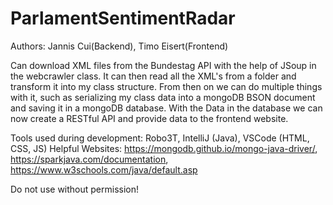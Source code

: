 # ParlamentSentimentRadar

Authors: Jannis Cui(Backend), Timo Eisert(Frontend)

Can download XML files from the Bundestag API with the help of JSoup in the webcrawler class. It can then read all the XML's from a folder and transform it into my class structure.
From then on we can do multiple things with it, such as serializing my class data into a mongoDB BSON document and saving it in a mongoDB database.
With the Data in the database we can now create a RESTful API and provide data to the frontend website.

Tools used during development: Robo3T, IntelliJ (Java), VSCode (HTML, CSS, JS)
Helpful Websites: https://mongodb.github.io/mongo-java-driver/, https://sparkjava.com/documentation, https://www.w3schools.com/java/default.asp
 
Do not use without permission!
